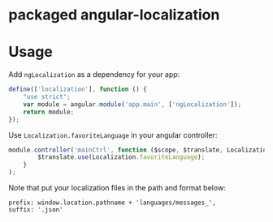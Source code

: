 # packaged angular-localization
# Usage

Add `ngLocalization` as a dependency for your app:

```javascript
define(['localization'], function () {
    "use strict";
    var module = angular.module('app.main', ['ngLocalization']);
    return module;
});
```

Use `Localization.favoriteLanguage` in your angular controller:

```javascript
module.controller('mainCtrl', function ($scope, $translate, Localization) {
        $translate.use(Localization.favoriteLanguage);
    }
);
```
Note that put your localization files in the path and format below:
```
prefix: window.location.pathname + 'languages/messages_',
suffix: '.json'
```
